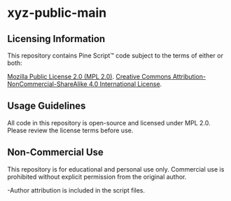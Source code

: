 # xyz-public-main

## Licensing Information
This repository contains Pine Script™ code subject to the terms of either or both:

[Mozilla Public License 2.0 (MPL 2.0)](https://mozilla.org/MPL/2.0/). 
[Creative Commons Attribution-NonCommercial-ShareAlike 4.0 International License](https://creativecommons.org/licenses/by-nc-sa/4.0/).

## Usage Guidelines
All code in this repository is open-source and licensed under MPL 2.0. Please review the license terms before use.

## Non-Commercial Use
This repository is for educational and personal use only. Commercial use is prohibited without explicit permission from the original author.

-Author attribution is included in the script files.
